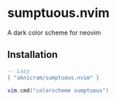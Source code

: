 # sumptuous.nvim

A dark color scheme for neovim

## Installation

```lua
-- Lazy
{ "aknicram/sumptuous.nvim" }
```

```lua
vim.cmd("colorscheme sumptuous")
```
